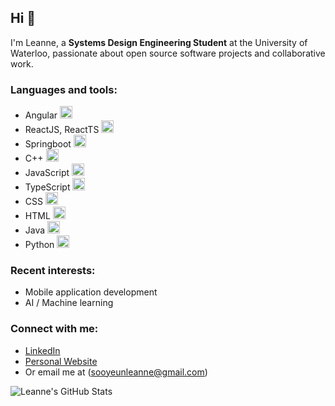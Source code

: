 ## Hi 👋

I'm Leanne, a **Systems Design Engineering Student** at the University of Waterloo, passionate about open source software projects and collaborative work.

### Languages and tools:
- Angular <img src="https://seeklogo.com/images/A/angular-icon-logo-5FC0C40EAC-seeklogo.com.png" height="20px"/>
- ReactJS, ReactTS <img src="https://upload.wikimedia.org/wikipedia/commons/thumb/a/a7/React-icon.svg/2300px-React-icon.svg.png" height="20px"/>
- Springboot <img src="https://miro.medium.com/v2/resize:fit:700/0*R60lnmJl4hanOBaJ.png" height="20px"/>
- C++ <img src="https://raw.githubusercontent.com/isocpp/logos/master/cpp_logo.png" height="20px"/>
- JavaScript <img src="https://upload.wikimedia.org/wikipedia/commons/6/6a/JavaScript-logo.png" height="20px"/>
- TypeScript <img src="https://upload.wikimedia.org/wikipedia/commons/thumb/4/4c/Typescript_logo_2020.svg/2048px-Typescript_logo_2020.svg.png" height="20px" />
- CSS <img src="https://cdn4.iconfinder.com/data/icons/iconsimple-programming/512/css-512.png" height="20px" />
- HTML <img src="https://cdn-icons-png.flaticon.com/512/732/732212.png" height="20px" />
- Java <img src="https://static-00.iconduck.com/assets.00/java-icon-1511x2048-6ikx8301.png" height="20px" />
- Python <img src="https://cdn3.iconfinder.com/data/icons/logos-and-brands-adobe/512/267_Python-512.png" height="20px" />

### Recent interests:
- Mobile application development
- AI / Machine learning

### Connect with me:
- [LinkedIn](https://www.linkedin.com/in/sooyeunleanne/)
- [Personal Website](https://sooyeunleanne.github.io/)
- Or email me at (sooyeunleanne@gmail.com)

![Leanne's GitHub Stats](https://github-readme-stats.vercel.app/api?username=sooyeunleanne&show_icons=true&count_private=true)
